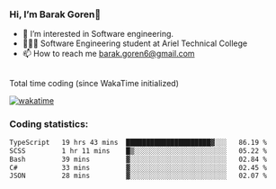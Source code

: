 ###  Hi, I’m Barak Goren👋
- 👀 I’m interested in Software engineering.
- 👨🏼‍🎓 Software Engineering student at Ariel Technical College
- 📫 How to reach me barak.goren6@gmail.com
##
Total time coding (since WakaTime initialized)

[![wakatime](https://wakatime.com/badge/user/5cc5ec80-a806-4ca2-a704-db29274e48cd.svg)](https://wakatime.com/@5cc5ec80-a806-4ca2-a704-db29274e48cd)

   
### Coding statistics:

<!--START_SECTION:waka-->

```txt
TypeScript   19 hrs 43 mins  █████████████████████▓░░░   86.19 %
SCSS         1 hr 11 mins    █▒░░░░░░░░░░░░░░░░░░░░░░░   05.22 %
Bash         39 mins         ▓░░░░░░░░░░░░░░░░░░░░░░░░   02.84 %
C#           33 mins         ▓░░░░░░░░░░░░░░░░░░░░░░░░   02.45 %
JSON         28 mins         ▓░░░░░░░░░░░░░░░░░░░░░░░░   02.07 %
```

<!--END_SECTION:waka-->

<!---
barakgoren/barakgoren is a ✨ special ✨ repository because its `README.md` (this file) appears on your GitHub profile.
You can click the Preview link to take a look at your changes.
--->
